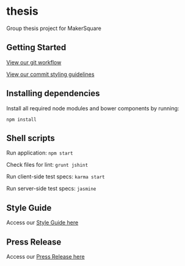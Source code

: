 # thesis
Group thesis project for MakerSquare

## Getting Started
[View our git workflow](https://github.com/MAKE-SITY/MKSTream/wiki/Git-Workflow)

[View our commit styling guidelines](https://github.com/MAKE-SITY/MKSTream/wiki/Commit-Styling)

## Installing dependencies
Install all required node modules and bower components by running:

`npm install`

## Shell scripts
Run application:
`npm start`

Check files for lint:
`grunt jshint`

Run client-side test specs:
`karma start`

Run server-side test specs:
`jasmine`

## Style Guide
Access our [Style Guide here](https://github.com/MKSTeam/thesis/wiki/Style-Guide)

## Press Release
Access our [Press Release here](https://github.com/MKSTeam/thesis/wiki/Press-Release)